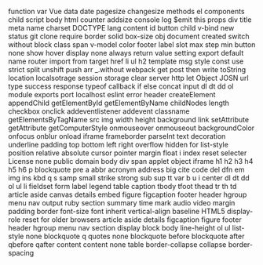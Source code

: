 function var Vue data date pagesize changesize methods el components child script body html counter addsize console log $emit this props div title meta name charset DOCTYPE lang content id button child v-bind new status git clone require border solid box-size obj document created switch without block class span v-model color footer label slot max step min button none show hover display none always return value setting export default name router import from target href li ul h2 template msg style const use strict split unshift push arr _.without webpack get post then write toString location localsotrage session storage clear server http let Object JOSN url type success response typeof callback if else concat input dl dt dd ol module exports port localhost eslint error header createElement appendChild getElementById getElementByName childNodes length checkbox onclick addeventlistener addevent classname getElementsByTagName src img width height background link setAttribute getAttribute getComputerStyle onmouseover onmouseout backgroundColor onfocus onblur onload iframe frameborder parseInt text decoration underline padding top bottom left right overflow hidden for list-style position relative absolute cursor pointer margin float i index reset selecter License none public domain body div span applet object iframe h1 h2 h3 h4 h5 h6 p blockquote pre a abbr acronym address big cite code del dfn em img ins kbd q s samp small strike strong sub sup tt var b u i center dl dt dd ol ul li fieldset form label legend table caption tbody tfoot thead tr th td article aside canvas details embed figure figcaption footer header hgroup menu nav output ruby section summary time mark audio video margin  padding  border  font-size  font inherit vertical-align baseline
HTML5 display-role reset for older browsers article aside details figcaption figure footer header hgroup menu nav section display block body line-height ol ul list-style none blockquote q quotes none blockquote before blockquote after qbefore qafter content  content none table border-collapse collapse border-spacing
